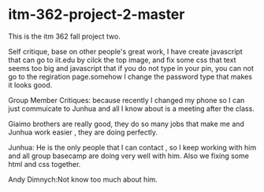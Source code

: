 # itm-362-project-2-master
This is the itm 362 fall project two.

Self critique, base on other people's great work, I have create javascript that can go to iit.edu by cilck the top image, and fix some css that text seems too big and javascript that if you do not type in your pin, you can not go to the regiration page.somehow I change the password type that makes it looks good.

Group Member Critiques: because recently I changed my phone so I can just commuicate to Junhua and all I know about is a meeting after the class. 

Giaimo brothers are really good, they do so many jobs that make me and Junhua work easier , they are doing perfectly.

Junhua: He is the only people that I can contact , so I keep working with him and all group basecamp are doing very well with him. Also we fixing some html and css together.

Andy Dimnych:Not know too much about him.
